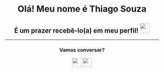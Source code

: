 <div align="center">
<h1> Olá! Meu nome é Thiago Souza</h1> 
  <h2> É um prazer recebê-lo(a) em meu perfil! <img src="https://github.com/blackcater/blackcater/raw/main/images/Hi.gif" height="32" /></h2>
<hr>
<h3>Vamos conversar?</h3>
  <p>
  <a href="https://www.linkedin.com/in/thiagoccs/"><img src="https://img.shields.io/badge/linkedin-%230077B5.svg?style=for-the-badge&logo=linkedin&logoColor=white" style="margin-bottom: 4px;" height="30px" target="_blank"></a>
  <a href="mailto:thiago29.06@hotmail.com"><img src="https://img.shields.io/badge/-Thiago Souza-c14438?style=for-the-badge&logo=Gmail&logoColor=white&link=mailto:thiago29.06@hotmail.com" style="margin-bottom: 4px;" height="30px" target="_blank"></a>
</p>
</div>



